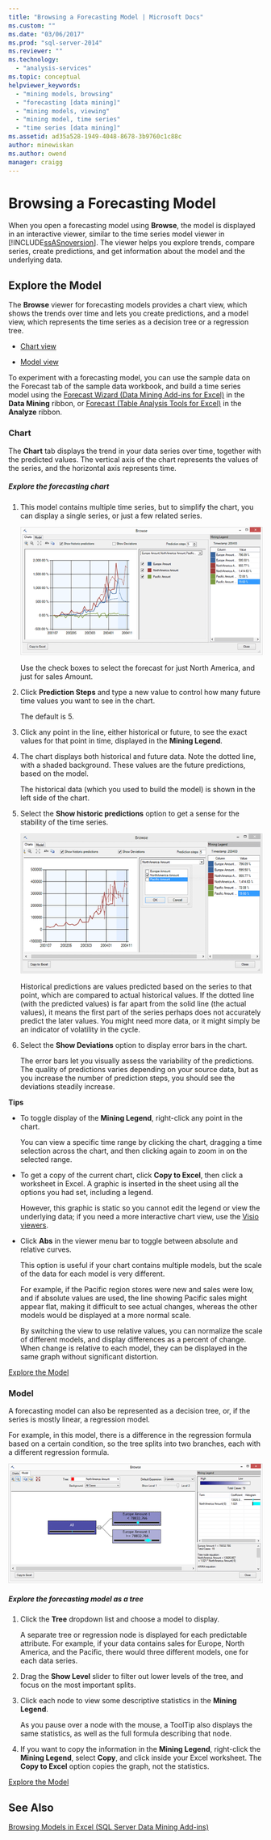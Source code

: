 ```yaml
---
title: "Browsing a Forecasting Model | Microsoft Docs"
ms.custom: ""
ms.date: "03/06/2017"
ms.prod: "sql-server-2014"
ms.reviewer: ""
ms.technology: 
  - "analysis-services"
ms.topic: conceptual
helpviewer_keywords: 
  - "mining models, browsing"
  - "forecasting [data mining]"
  - "mining models, viewing"
  - "mining model, time series"
  - "time series [data mining]"
ms.assetid: ad35a528-1949-4048-8678-3b9760c1c88c
author: minewiskan
ms.author: owend
manager: craigg
---
```

# Browsing a Forecasting Model
  When you open a forecasting model using **Browse**, the model is displayed in an interactive viewer, similar to the time series model viewer in [!INCLUDE[ssASnoversion](../includes/ssasnoversion-md.md)]. The viewer helps you explore trends, compare series, create predictions, and get information about the model and the underlying data.  
  
##  <a name="bkmk_Top"></a> Explore the Model  
 The **Browse** viewer for forecasting models provides a chart view, which shows the trends over time and lets you create predictions, and a model view, which represents the time series as a decision tree or a regression tree.  
  
-   [Chart view](#bkmk_charts)  
  
-   [Model view](#bkmk_Model)  
  
 To experiment with a forecasting model, you can use the sample data on the Forecast tab of the sample data workbook, and build a time series model using the [Forecast Wizard &#40;Data Mining Add-ins for Excel&#41;](forecast-wizard-data-mining-add-ins-for-excel.md) in the **Data Mining** ribbon, or [Forecast &#40;Table Analysis Tools for Excel&#41;](forecast-table-analysis-tools-for-excel.md) in the **Analyze** ribbon.  
  
###  <a name="bkmk_charts"></a> Chart  
 The **Chart** tab displays the trend in your data series over time, together with the predicted values. The vertical axis of the chart represents the values of the series, and the horizontal axis represents time.  
  
##### Explore the forecasting chart  
  
1.  This model contains multiple time series, but to simplify the chart, you can display a single series, or just a few related series.  
  
     ![historical predictions in the forecasting model](media/dm13-forecast-chart-historicpredictions.gif "historical predictions in the forecasting model")  
  
     Use the check boxes to select the forecast for just North America, and just for sales Amount.  
  
2.  Click **Prediction Steps** and type a new value to control how many future time values you want to see in the chart.  
  
     The default is 5.  
  
3.  Click any point in the line, either historical or future, to see the exact values for that point in time, displayed in the **Mining Legend**.  
  
4.  The chart displays both historical and future data. Note the dotted line, with a shaded background. These values are the future predictions, based on the model.  
  
     The historical data (which you used to build the model) is shown in the left side of the chart.  
  
5.  Select the **Show historic predictions** option to get a sense for the stability of the time series.  
  
     ![forecasts for a single series in the model](media/dm13-forecast-chart-singleseries.gif "forecasts for a single series in the model")  
  
     Historical predictions are values predicted based on the series to that point, which are compared to actual historical values. If the dotted line (with the predicted values) is far apart from the solid line (the actual values), it means the first part of the series perhaps does not accurately predict the later values. You might need more data, or it might simply be an indicator of volatility in the cycle.  
  
6.  Select the **Show Deviations** option to display error bars in the chart.  
  
     The error bars let you visually assess the variability of the predictions. The quality of predictions varies depending on your source data, but as you increase the number of prediction steps, you should see the deviations steadily increase.  
  
 **Tips**  
  
-   To toggle display of the **Mining Legend**, right-click any point in the chart.  
  
     You can view a specific time range by clicking the chart, dragging a time selection across the chart, and then clicking again to zoom in on the selected range.  
  
-   To get a copy of the current chart, click **Copy to Excel**, then click a worksheet in Excel. A graphic is inserted in the sheet using all the options you had set, including a legend.  
  
     However, this graphic is static so you cannot edit the legend or view the underlying data; if you need a more interactive chart view, use the [Visio viewers](viewing-data-mining-models-in-visio-data-mining-add-ins.md).  
  
-   Click **Abs** in the viewer menu bar to toggle between absolute and relative curves.  
  
     This option is useful if your chart contains multiple models, but the scale of the data for each model is very different.  
  
     For example, if the Pacific region stores were new and sales were low, and if absolute values are used, the line showing Pacific sales might appear flat, making it difficult to see actual changes, whereas the other models would be displayed at a more normal scale.  
  
     By switching the view to use relative values, you can normalize the scale of different models, and display differences as a percent of change. When change is relative to each model, they can be displayed in the same graph without significant distortion.  
  
 [Explore the Model](#bkmk_Top)  
  
###  <a name="bkmk_Model"></a> Model  
 A forecasting model can also be represented as a decision tree, or, if the series is mostly linear, a regression model.  
  
 For example, in this model, there is a difference in the regression formula based on a certain condition, so the tree splits into two branches, each with a different regression formula.  
  
 ![Filter single series in the forecasting model](media/dm13-forecast-model-northamerica.gif "Filter single series in the forecasting model")  
  
##### Explore the forecasting model as a tree  
  
1.  Click the **Tree** dropdown list and choose a model to display.  
  
     A separate tree or regression node is displayed for each predictable attribute. For example, if your data contains sales for Europe, North America, and the Pacific, there would three different models, one for each data series.  
  
2.  Drag the **Show Level** slider to filter out lower levels of the tree, and focus on the most important splits.  
  
3.  Click each node to view some descriptive statistics in the **Mining Legend**.  
  
     As you pause over a node with the mouse, a ToolTip also displays the same statistics, as well as the full formula describing that node.  
  
4.  If you want to copy the information in the **Mining Legend**, right-click the **Mining Legend**, select **Copy**, and click inside your Excel worksheet. The **Copy to Excel** option copies the graph, not the statistics.  
  
 [Explore the Model](#bkmk_Top)  
  
## See Also  
 [Browsing Models in Excel &#40;SQL Server Data Mining Add-ins&#41;](browsing-models-in-excel-sql-server-data-mining-add-ins.md)  
  
  
